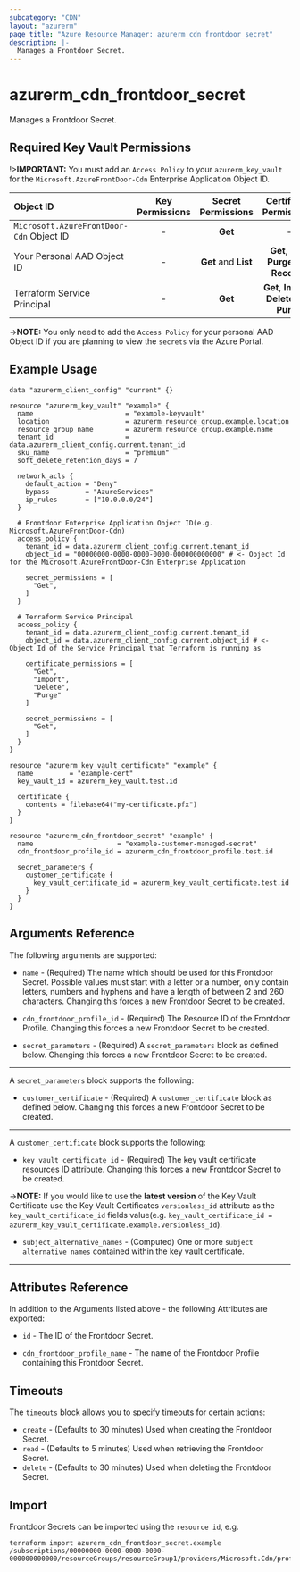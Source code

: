 ```yaml
---
subcategory: "CDN"
layout: "azurerm"
page_title: "Azure Resource Manager: azurerm_cdn_frontdoor_secret"
description: |-
  Manages a Frontdoor Secret.
---
```


# azurerm_cdn_frontdoor_secret

Manages a Frontdoor Secret.

## Required Key Vault Permissions

!>**IMPORTANT:** You must add an `Access Policy` to your `azurerm_key_vault` for the `Microsoft.AzureFrontDoor-Cdn` Enterprise Application Object ID.

| Object ID                                | Key Permissions | Secret Permissions   | Certificate Permissions                       |
|:-----------------------------------------|:---------------:|:--------------------:|:---------------------------------------------:|
| `Microsoft.AzureFrontDoor-Cdn` Object ID | -               | **Get**              | -                                             |
| Your Personal AAD Object ID              | -               | **Get** and **List** | **Get**, **List**, **Purge** and **Recover**  |
| Terraform Service Principal              | -               | **Get**              | **Get**, **Import**, **Delete** and **Purge** |

->**NOTE:** You only need to add the `Access Policy` for your personal AAD Object ID if you are planning to view the `secrets` via the Azure Portal.

## Example Usage

```hcl
data "azurerm_client_config" "current" {}

resource "azurerm_key_vault" "example" {
  name                       = "example-keyvault"
  location                   = azurerm_resource_group.example.location
  resource_group_name        = azurerm_resource_group.example.name
  tenant_id                  = data.azurerm_client_config.current.tenant_id
  sku_name                   = "premium"
  soft_delete_retention_days = 7

  network_acls {
    default_action = "Deny"
    bypass         = "AzureServices"
    ip_rules       = ["10.0.0.0/24"]
  }

  # Frontdoor Enterprise Application Object ID(e.g. Microsoft.AzureFrontDoor-Cdn)
  access_policy {
    tenant_id = data.azurerm_client_config.current.tenant_id
    object_id = "00000000-0000-0000-0000-000000000000" # <- Object Id for the Microsoft.AzureFrontDoor-Cdn Enterprise Application

    secret_permissions = [
      "Get",
    ]
  }

  # Terraform Service Principal
  access_policy {
    tenant_id = data.azurerm_client_config.current.tenant_id
    object_id = data.azurerm_client_config.current.object_id # <- Object Id of the Service Principal that Terraform is running as

    certificate_permissions = [
      "Get",
      "Import",
      "Delete",
      "Purge"
    ]

    secret_permissions = [
      "Get",
    ]
  }
}

resource "azurerm_key_vault_certificate" "example" {
  name         = "example-cert"
  key_vault_id = azurerm_key_vault.test.id

  certificate {
    contents = filebase64("my-certificate.pfx")
  }
}

resource "azurerm_cdn_frontdoor_secret" "example" {
  name                     = "example-customer-managed-secret"
  cdn_frontdoor_profile_id = azurerm_cdn_frontdoor_profile.test.id

  secret_parameters {
    customer_certificate {
      key_vault_certificate_id = azurerm_key_vault_certificate.test.id
    }
  }
}
```

## Arguments Reference

The following arguments are supported:

* `name` - (Required) The name which should be used for this Frontdoor Secret. Possible values must start with a letter or a number, only contain letters, numbers and hyphens and have a length of between 2 and 260 characters. Changing this forces a new Frontdoor Secret to be created.

* `cdn_frontdoor_profile_id` - (Required) The Resource ID of the Frontdoor Profile. Changing this forces a new Frontdoor Secret to be created.

* `secret_parameters` - (Required) A `secret_parameters` block as defined below. Changing this forces a new Frontdoor Secret to be created.

---

A `secret_parameters` block supports the following:

* `customer_certificate` - (Required) A `customer_certificate` block as defined below. Changing this forces a new Frontdoor Secret to be created.

---

A `customer_certificate` block supports the following:

* `key_vault_certificate_id` - (Required) The key vault certificate resources ID attribute. Changing this forces a new Frontdoor Secret to be created.

->**NOTE:** If you would like to use the **latest version** of the Key Vault Certificate use the Key Vault Certificates `versionless_id` attribute as the `key_vault_certificate_id` fields value(e.g. `key_vault_certificate_id = azurerm_key_vault_certificate.example.versionless_id`).

* `subject_alternative_names` - (Computed) One or more `subject alternative names` contained within the key vault certificate.

---

## Attributes Reference

In addition to the Arguments listed above - the following Attributes are exported:

* `id` - The ID of the Frontdoor Secret.

* `cdn_frontdoor_profile_name` - The name of the Frontdoor Profile containing this Frontdoor Secret.

## Timeouts

The `timeouts` block allows you to specify [timeouts](https://www.terraform.io/docs/configuration/resources.html#timeouts) for certain actions:

* `create` - (Defaults to 30 minutes) Used when creating the Frontdoor Secret.
* `read` - (Defaults to 5 minutes) Used when retrieving the Frontdoor Secret.
* `delete` - (Defaults to 30 minutes) Used when deleting the Frontdoor Secret.

## Import

Frontdoor Secrets can be imported using the `resource id`, e.g.

```shell
terraform import azurerm_cdn_frontdoor_secret.example /subscriptions/00000000-0000-0000-0000-000000000000/resourceGroups/resourceGroup1/providers/Microsoft.Cdn/profiles/profile1/secrets/secrets1
```